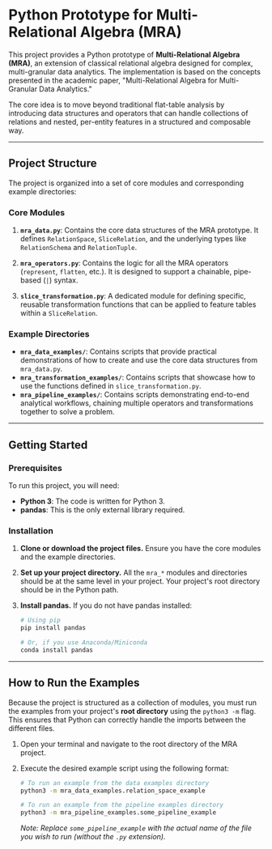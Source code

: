 # Python Prototype for Multi-Relational Algebra (MRA)

This project provides a Python prototype of **Multi-Relational Algebra (MRA)**, an extension of classical relational algebra designed for complex, multi-granular data analytics. The implementation is based on the concepts presented in the academic paper, "Multi-Relational Algebra for Multi-Granular Data Analytics."

The core idea is to move beyond traditional flat-table analysis by introducing data structures and operators that can handle collections of relations and nested, per-entity features in a structured and composable way.

---

## Project Structure

The project is organized into a set of core modules and corresponding example directories:

### Core Modules

1.  **`mra_data.py`**: Contains the core data structures of the MRA prototype. It defines `RelationSpace`, `SliceRelation`, and the underlying types like `RelationSchema` and `RelationTuple`.

2.  **`mra_operators.py`**: Contains the logic for all the MRA operators (`represent`, `flatten`, etc.). It is designed to support a chainable, pipe-based (`|`) syntax.

3.  **`slice_transformation.py`**: A dedicated module for defining specific, reusable transformation functions that can be applied to feature tables within a `SliceRelation`.

### Example Directories

-   **`mra_data_examples/`**: Contains scripts that provide practical demonstrations of how to create and use the core data structures from `mra_data.py`.
-   **`mra_transformation_examples/`**: Contains scripts that showcase how to use the functions defined in `slice_transformation.py`.
-   **`mra_pipeline_examples/`**: Contains scripts demonstrating end-to-end analytical workflows, chaining multiple operators and transformations together to solve a problem.

---

## Getting Started

### Prerequisites

To run this project, you will need:

-   **Python 3**: The code is written for Python 3.
-   **pandas**: This is the only external library required.

### Installation

1.  **Clone or download the project files.** Ensure you have the core modules and the example directories.

2.  **Set up your project directory.** All the `mra_*` modules and directories should be at the same level in your project. Your project's root directory should be in the Python path.

3.  **Install pandas.** If you do not have pandas installed:
    ```bash
    # Using pip
    pip install pandas

    # Or, if you use Anaconda/Miniconda
    conda install pandas
    ```

---

## How to Run the Examples

Because the project is structured as a collection of modules, you must run the examples from your project's **root directory** using the `python3 -m` flag. This ensures that Python can correctly handle the imports between the different files.

1.  Open your terminal and navigate to the root directory of the MRA project.
2.  Execute the desired example script using the following format:

    ```bash
    # To run an example from the data examples directory
    python3 -m mra_data_examples.relation_space_example

    # To run an example from the pipeline examples directory
    python3 -m mra_pipeline_examples.some_pipeline_example
    ```

    *Note: Replace `some_pipeline_example` with the actual name of the file you wish to run (without the `.py` extension).*
